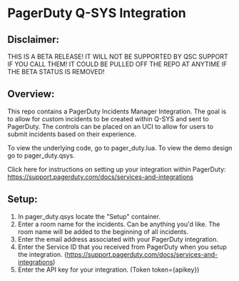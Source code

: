 # PagerDuty Q-SYS Integration

## Disclaimer:
THIS IS A BETA RELEASE! IT WILL NOT BE SUPPORTED BY QSC SUPPORT IF YOU CALL THEM!
IT COULD BE PULLED OFF THE REPO AT ANYTIME IF THE BETA STATUS IS REMOVED!

## Overview: 
This repo contains a PagerDuty Incidents Manager Integration. The goal is to allow for custom incidents to be created within Q-SYS and sent to PagerDuty. The controls can be placed on an UCI to allow for users to submit incidents based on their experience. 

To view the underlying code, go to pager_duty.lua. To view the demo design go to pager_duty.qsys.

Click here for instructions on setting up your integration within PagerDuty: https://support.pagerduty.com/docs/services-and-integrations


## Setup:
1. In pager_duty.qsys locate the "Setup" container. 
2. Enter a room name for the incidents. Can be anything you'd like. The room name will be added to the beginning of all incidents. 
3. Enter the email address associated with your PagerDuty integration.
4. Enter the Service ID that you received from PagerDuty when you setup the integration. (https://support.pagerduty.com/docs/services-and-integrations)
5. Enter the API key for your integration. (Token token={apikey}) 
